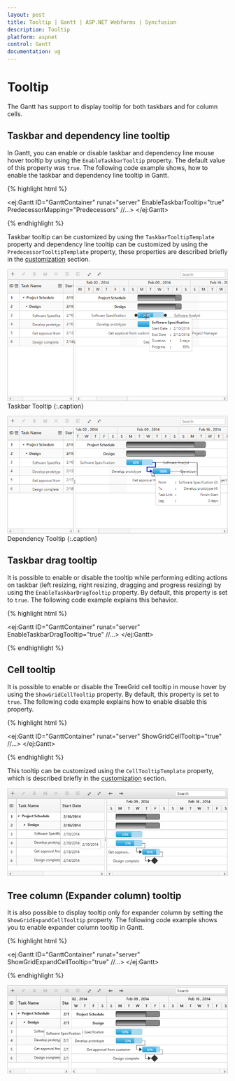 ```yaml
---
layout: post
title: Tooltip | Gantt | ASP.NET Webforms | Syncfusion
description: Tooltip
platform: aspnet
control: Gantt
documentation: ug
---
```


# Tooltip

The Gantt has support to display tooltip for both taskbars and for column cells.

## Taskbar and dependency line tooltip

In Gantt, you can enable or disable taskbar and dependency line mouse hover tooltip by using the `EnableTaskbarTooltip` property. The default value of this property was `true`. The following code example shows, how to enable the taskbar and dependency line tooltip in Gantt.

{% highlight html %}

<ej:Gantt ID="GanttContainer" runat="server"
    EnableTaskbarTooltip="true"
    PredecessorMapping="Predecessors"
    //...>
</ej:Gantt>

{% endhighlight %}

Taskbar tooltip can be customized by using the `TaskbarTooltipTemplate` property and  dependency line tooltip can be customized by using the `PredecessorTooltipTemplate` property, these properties are described briefly in the [customization](/aspnet/gantt/customizations) section.

![](Tooltip_images/Tooltip_img3.png)
Taskbar Tooltip
{:.caption}

![](Tooltip_images/Tooltip_img4.png)
Dependency Tooltip
{:.caption}

## Taskbar drag tooltip

It is possible to enable or disable the tooltip while performing editing actions on taskbar (left resizing, right resizing, dragging and progress resizing) by using the `EnableTaskbarDragTooltip` property. By default, this property is set to `true`. The following code example explains this behavior.

{% highlight html %}

<ej:Gantt ID="GanttContainer" runat="server"
    EnableTaskbarDragTooltip="true"
    //...>
</ej:Gantt>

{% endhighlight %}

## Cell tooltip

It is possible to enable or disable the TreeGrid cell tooltip in mouse hover by using the `ShowGridCellTooltip`  property. By default, this property is set to `true`. The following code example explains how to enable disable this property.

{% highlight html %}

<ej:Gantt ID="GanttContainer" runat="server"
    ShowGridCellTooltip="true"
    //...>
</ej:Gantt>

{% endhighlight %}


This tooltip can be customized using the `CellTooltipTemplate` property, which is described briefly in the [customization](/aspnet/gantt/customizations) section.

![](Tooltip_images/Tooltip_img1.png)

## Tree column (Expander column) tooltip 

It is also possible to display tooltip only for expander column by setting the `ShowGridExpandCellTooltip` property. The following code example shows you to enable expander column tooltip in Gantt.

{% highlight html %}

<ej:Gantt ID="GanttContainer" runat="server"
    ShowGridExpandCellTooltip="true"
    //...>
</ej:Gantt>

{% endhighlight %}

![](Tooltip_images/Tooltip_img2.png)

